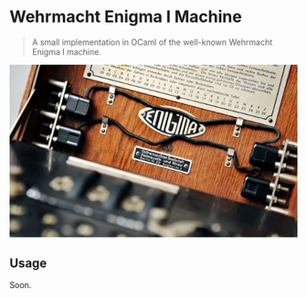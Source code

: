 Wehrmacht Enigma I Machine
===================

> A small implementation in OCaml of the well-known Wehrmacht Enigma I machine.

![Photograph: Linda Nylind for the Guardian](enigma.jpg "Photograph: Linda Nylind for the Guardian")

Usage
-------------------

Soon.
